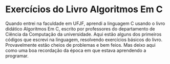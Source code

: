 # Exercícios do Livro Algoritmos Em C

Quando entrei na faculdade em UFJF, aprendi a linguagem C usando o livro didático Algoritmos Em C, escrito por professores do departamento de Ciência da Computação da universidade. Aqui estão alguns dos primeiros códigos que escrevi na linguagem, resolvendo exercícios básicos do livro. Provavelmente estão cheios de problemas e bem feios. Mas deixo aqui como uma boa recordação da época em que estava aprendendo a programar.
